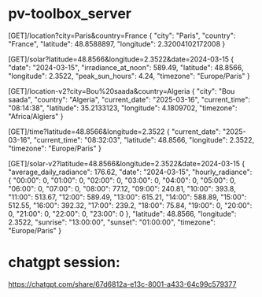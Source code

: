 # pv-toolbox_server

[GET]/location?city=Paris&country=France
{
"city": "Paris",
"country": "France",
"latitude": 48.8588897,
"longitude": 2.32004102172008
}

[GET]/solar?latitude=48.8566&longitude=2.3522&date=2024-03-15
{
"date": "2024-03-15",
"irradiance_at_noon": 589.49,
"latitude": 48.8566,
"longitude": 2.3522,
"peak_sun_hours": 4.24,
"timezone": "Europe/Paris"
}

[GET]/location-v2?city=Bou%20saada&country=Algeria
{
"city": "Bou saada",
"country": "Algeria",
"current_date": "2025-03-16",
"current_time": "08:14:38",
"latitude": 35.2133123,
"longitude": 4.1809702,
"timezone": "Africa/Algiers"
}

[GET]/time?latitude=48.8566&longitude=2.3522
{
"current_date": "2025-03-16",
"current_time": "08:32:03",
"latitude": 48.8566,
"longitude": 2.3522,
"timezone": "Europe/Paris"
}

[GET]/solar-v2?latitude=48.8566&longitude=2.3522&date=2024-03-15
{
"average_daily_radiance": 176.62,
"date": "2024-03-15",
"hourly_radiance": {
"00:00": 0,
"01:00": 0,
"02:00": 0,
"03:00": 0,
"04:00": 0,
"05:00": 0,
"06:00": 0,
"07:00": 0,
"08:00": 77.12,
"09:00": 240.81,
"10:00": 393.8,
"11:00": 513.67,
"12:00": 589.49,
"13:00": 615.21,
"14:00": 588.89,
"15:00": 512.55,
"16:00": 392.32,
"17:00": 239.2,
"18:00": 75.84,
"19:00": 0,
"20:00": 0,
"21:00": 0,
"22:00": 0,
"23:00": 0
},
"latitude": 48.8566,
"longitude": 2.3522,
"sunrise": "13:00:00",
"sunset": "01:00:00",
"timezone": "Europe/Paris"
}

# chatgpt session:

https://chatgpt.com/share/67d6812a-e13c-8001-a433-64c99c579377
